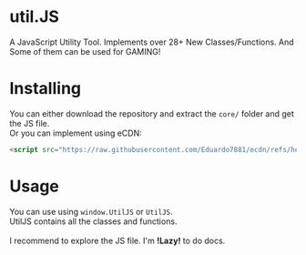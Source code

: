 # util.JS
A JavaScript Utility Tool. Implements over 28+ New Classes/Functions. And Some of them can be used for GAMING!

# Installing
You can either download the repository and extract the `core/` folder and get the JS file.<br>
Or you can implement using eCDN:
```html
<script src="https://raw.githubusercontent.com/Eduardo7881/ecdn/refs/heads/main/packages/libraries/utiljs-1.0.0/utiljs-1.0.0.js"></script>
```

# Usage
You can use using ```window.UtilJS``` or ```UtilJS```.
<br>UtilJS contains all the classes and functions.<br>
<br>I recommend to explore the JS file. I'm <strong>!Lazy!</strong> to do docs.
